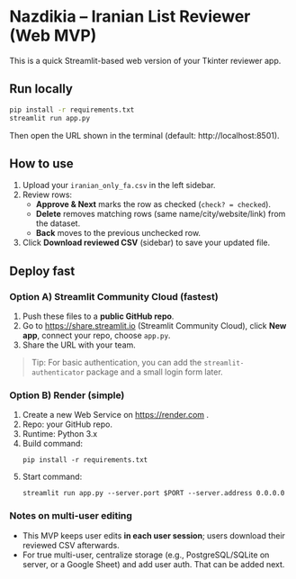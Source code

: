 
# Nazdikia – Iranian List Reviewer (Web MVP)

This is a quick Streamlit-based web version of your Tkinter reviewer app.

## Run locally

```bash
pip install -r requirements.txt
streamlit run app.py
```
Then open the URL shown in the terminal (default: http://localhost:8501).

## How to use
1. Upload your `iranian_only_fa.csv` in the left sidebar.
2. Review rows:
   - **Approve & Next** marks the row as checked (`check? = checked`).
   - **Delete** removes matching rows (same name/city/website/link) from the dataset.
   - **Back** moves to the previous unchecked row.
3. Click **Download reviewed CSV** (sidebar) to save your updated file.

## Deploy fast

### Option A) Streamlit Community Cloud (fastest)
1. Push these files to a **public GitHub repo**.
2. Go to https://share.streamlit.io (Streamlit Community Cloud), click **New app**, connect your repo, choose `app.py`.
3. Share the URL with your team.

> Tip: For basic authentication, you can add the `streamlit-authenticator` package and a small login form later.

### Option B) Render (simple)
1. Create a new Web Service on https://render.com .
2. Repo: your GitHub repo.
3. Runtime: Python 3.x
4. Build command:
   ```
   pip install -r requirements.txt
   ```
5. Start command:
   ```
   streamlit run app.py --server.port $PORT --server.address 0.0.0.0
   ```

### Notes on multi-user editing
- This MVP keeps user edits **in each user session**; users download their reviewed CSV afterwards.
- For true multi-user, centralize storage (e.g., PostgreSQL/SQLite on server, or a Google Sheet) and add user auth. That can be added next.
